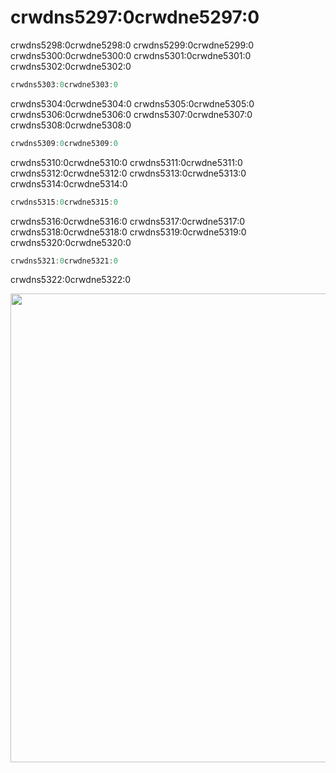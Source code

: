 <a id='Poisson-Equation-Finite-Element-Method-Example-1'></a>

# crwdns5297:0crwdne5297:0

crwdns5298:0crwdne5298:0 crwdns5299:0crwdne5299:0 crwdns5300:0crwdne5300:0 crwdns5301:0crwdne5301:0 crwdns5302:0crwdne5302:0

```julia
crwdns5303:0crwdne5303:0
```

crwdns5304:0crwdne5304:0 crwdns5305:0crwdne5305:0 crwdns5306:0crwdne5306:0 crwdns5307:0crwdne5307:0 crwdns5308:0crwdne5308:0

```julia
crwdns5309:0crwdne5309:0
```

crwdns5310:0crwdne5310:0 crwdns5311:0crwdne5311:0 crwdns5312:0crwdne5312:0 crwdns5313:0crwdne5313:0 crwdns5314:0crwdne5314:0

```julia
crwdns5315:0crwdne5315:0
```

crwdns5316:0crwdne5316:0 crwdns5317:0crwdne5317:0 crwdns5318:0crwdne5318:0 crwdns5319:0crwdne5319:0 crwdns5320:0crwdne5320:0

```julia
crwdns5321:0crwdne5321:0
```

crwdns5322:0crwdne5322:0

<img src="crwdns5323:0crwdne5323:0" width="750" align="middle" />